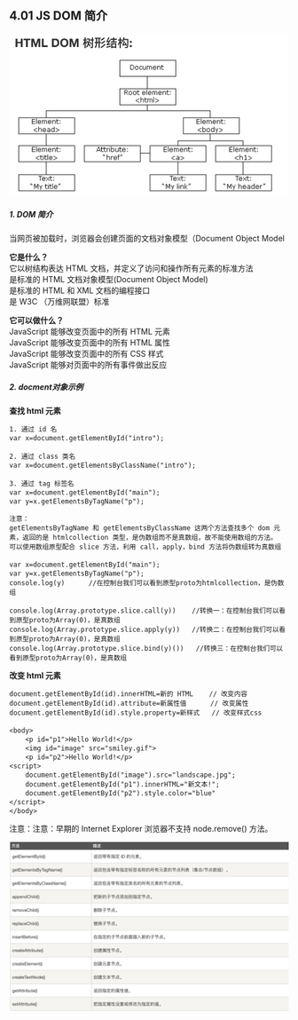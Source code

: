 ## 4.01 JS DOM 简介

![](../_static/js_04_01-1.png)


##### 1. DOM 简介


当网页被加载时，浏览器会创建页面的文档对象模型（Document Object Model   

**它是什么？**       
它以树结构表达 HTML 文档，并定义了访问和操作所有元素的标准方法      
是标准的 HTML 文档对象模型(Document Object Model)      
是标准的 HTML 和 XML 文档的编程接口      
是 W3C （万维网联盟）标准   


**它可以做什么？**       
JavaScript 能够改变页面中的所有 HTML 元素      
JavaScript 能够改变页面中的所有 HTML 属性       
JavaScript 能够改变页面中的所有 CSS 样式       
JavaScript 能够对页面中的所有事件做出反应      

##### 2. docment对象示例

**查找 html 元素**
```
1. 通过 id 名
var x=document.getElementById("intro");

2. 通过 class 类名
var x=document.getElementsByClassName("intro");

3. 通过 tag 标签名
var x=document.getElementById("main");
var y=x.getElementsByTagName("p");
```

```
注意：
getElementsByTagName 和 getElementsByClassName 这两个方法查找多个 dom 元素，返回的是 htmlcollection 类型，是伪数组而不是真数组，故不能使用数组的方法。
可以使用数组原型配合 slice 方法，利用 call，apply，bind 方法将伪数组转为真数组

var x=document.getElementById("main");
var y=x.getElementsByTagName("p");
console.log(y)      //在控制台我们可以看到原型proto为htmlcollection，是伪数组

console.log(Array.prototype.slice.call(y))    //转换一：在控制台我们可以看到原型proto为Array(0)，是真数组
console.log(Array.prototype.slice.apply(y))   //转换二：在控制台我们可以看到原型proto为Array(0)，是真数组
console.log(Array.prototype.slice.bind(y)())   //转换三：在控制台我们可以看到原型proto为Array(0)，是真数组
```

**改变 html 元素**
```
document.getElementById(id).innerHTML=新的 HTML    // 改变内容
document.getElementById(id).attribute=新属性值      // 改变属性
document.getElementById(id).style.property=新样式   // 改变样式css

<body>
    <p id="p1">Hello World!</p>
    <img id="image" src="smiley.gif">
    <p id="p2">Hello World!</p>
<script>
    document.getElementById("image").src="landscape.jpg";
    document.getElementById("p1").innerHTML="新文本!";
    document.getElementById("p2").style.color="blue"
</script>
</body>
```
注意：注意：早期的 Internet Explorer 浏览器不支持 node.remove() 方法。



![](../_static/js_04_01-2.png)